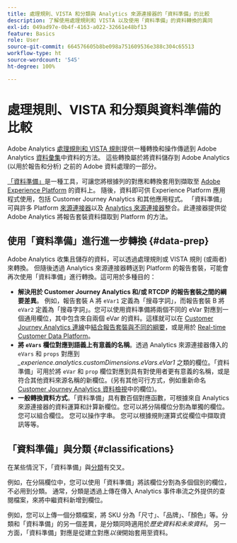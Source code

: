 ```yaml
---
title: 處理規則、VISTA 和分類與 Analytics 來源連接器的「資料準備」的比較
description: 了解使用處理規則和 VISTA 以及使用「資料準備」的資料轉換的異同
exl-id: 049ad97e-0b4f-4163-a022-32661e48bf13
feature: Basics
role: User
source-git-commit: 664576605b8be098a751609536e388c304c65513
workflow-type: ht
source-wordcount: '545'
ht-degree: 100%

---
```


# 處理規則、VISTA 和分類與資料準備的比較

Adobe Analytics [處理規則和 VISTA 規則](https://experienceleague.adobe.com/docs/analytics/admin/admin-tools/processing-rules/processing-rules-configuration/processing-rule-order.html?lang=zh-Hant)提供一種轉換和操作傳遞到 Adobe Analytics [資料彙集](https://experienceleague.adobe.com/docs/analytics/analyze/reports-analytics/reporting-interface/overview-data-collection.html?lang=zh-Hant)中資料的方法。 這些轉換屬於將資料儲存到 Adobe Analytics (以用於報告和分析) 之前的 Adobe 資料處理的一部分。

[「資料準備」](https://experienceleague.adobe.com/docs/experience-platform/data-prep/home.html?lang=zh-Hant)是一種工具，可讓您將根據列的對應和轉換套用到擷取至 [Adobe Experience Platform](https://experienceleague.adobe.com/docs/experience-platform.html?lang=zh-Hant) 的資料上。 隨後，資料即可供 Experience Platform 應用程式使用，包括 Customer Journey Analytics 和其他應用程式。 「資料準備」可與許多 Platform [來源連接器](https://experienceleague.adobe.com/docs/experience-platform/sources/home.html?lang=zh-Hant)以及 [Analytics 來源連接器](https://experienceleague.adobe.com/docs/experience-platform/sources/ui-tutorials/create/adobe-applications/analytics.html?lang=zh-Hant)整合。此連接器提供從 Adobe Analytics 將報告套裝資料擷取到 Platform 的方法。

## 使用「資料準備」進行進一步轉換 {#data-prep}

Adobe Analytics 收集且儲存的資料，可以透過處理規則或 VISTA 規則 (或兩者) 來轉換。 但隨後透過 Analytics 來源連接器轉送到 Platform 的報告套裝，可能會再次使用「資料準備」進行轉換。這可用於多種目的：

* **解決用於 Customer Journey Analytics 和/或 RTCDP 的報告套裝之間的綱要差異**。 例如，報告套裝 A 將 `eVar1` 定義為「搜尋字詞」，而報告套裝 B 將 `eVar2` 定義為「搜尋字詞」。您可以使用資料準備將兩個不同的 eVar 對應到一個通用欄位，其中包含來自兩個 eVar 的資料。這樣就可以在 [Customer Journey Analytics 連線](/help/connections/overview.md)中[結合報告套裝與不同的綱要](https://experienceleague.adobe.com/docs/analytics-platform/using/cja-usecases/combine-report-suites.html?lang=zh-Hant)，或是用於 [Real-time Customer Data Platform](https://experienceleague.adobe.com/docs/platform-learn/tutorials/application-services/rtcdp/understanding-the-real-time-customer-data-platform.html?lang=zh-Hant)。
* **將 `eVars` 欄位對應到語義上有意義的名稱**。透過 Analytics 來源連接器傳入的 `eVars` 和 `props` 對應到 _\_experience.analytics.customDimensions.eVars.eVar1_ 之類的欄位。「資料準備」可用於將 `eVar` 和 `prop` 欄位對應到具有對使用者更有意義的名稱，或是符合其他資料來源名稱的新欄位。(另有其他可行方式，例如重新命名 [Customer Journey Analytics 資料檢視](/help/data-views/create-dataview.md)中的欄位)。
* **一般轉換資料方式**。「資料準備」具有數百個對應函數，可根據來自 Analytics 來源連接器的資料運算和計算新欄位。您可以將分隔欄位分割為單獨的欄位。 您可以組合欄位。 您可以操作字串。 您可以根據規則運算式從欄位中擷取資訊等等。

## 「資料準備」與分類 {#classifications}

在某些情況下，「資料準備」與[分類](https://experienceleague.adobe.com/docs/analytics/components/classifications/c-classifications.html?lang=zh-Hant)有交叉。

例如，在分隔欄位中，您可以使用「資料準備」將該欄位分割為多個個別的欄位，不必用到分類。 通常，分類是透過上傳在傳入 Analytics 事件串流之外提供的查閱檔案，來將中繼資料新增到欄位。

例如，您可以上傳一個分類檔案，將 SKU 分為「尺寸」、「品牌」、「顏色」等。分類和「資料準備」的另一個差異，是分類同時適用於&#x200B;_歷史資料和未來資料_。 另一方面，「資料準備」對應是從建立對應&#x200B;_以後_&#x200B;開始套用至資料。

